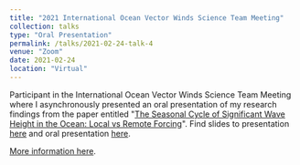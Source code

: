 ```yaml
---
title: "2021 International Ocean Vector Winds Science Team Meeting"
collection: talks
type: "Oral Presentation"
permalink: /talks/2021-02-24-talk-4
venue: "Zoom"
date: 2021-02-24
location: "Virtual"
---
```


Participant in the International Ocean Vector Winds Science Team Meeting where I asynchronously presented an oral presentation of my research findings from the paper entitled "[The Seasonal Cycle of Significant Wave Height in the Ocean: Local vs Remote Forcing](http://lcolosi.github.io/files/WaveClimatology.pdf)". 
Find slides to presentation [here](http://lcolosi.github.io/files/2021_IOVW_LC.pdf) and oral presentation [here](https://youtu.be/gD2JRjByyRE).

[More information here](https://mdc.coaps.fsu.edu/scatterometry/meeting/).
